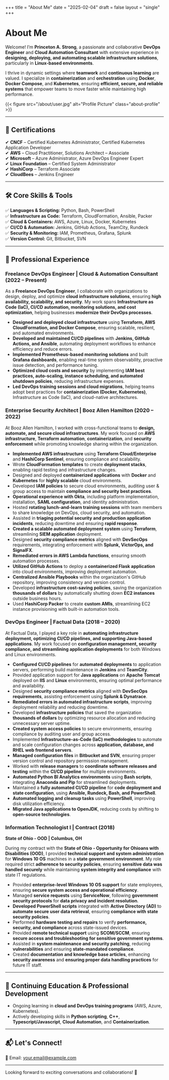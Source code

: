 +++
title = "About Me"
date = "2025-02-04"
draft = false
layout = "single"
+++

# About Me  

Welcome! I’m **Princeton A. Strong**, a passionate and collaborative **DevOps Engineer** and **Cloud Automation Consultant** with extensive experience in **designing, deploying, and automating scalable infrastructure solutions**, particularly in **Linux-based environments**.  

I thrive in dynamic settings where **teamwork** and **continuous learning** are valued. I specialize in **containerization** and **orchestration** using **Docker**, **Docker Compose**, and **Kubernetes**, ensuring **efficient, secure, and reliable systems** that empower teams to move faster while maintaining high performance.

{{< figure src="/about/user.jpg" alt="Profile Picture" class="about-profile" >}}

---

## 📜 Certifications  

✔ **CNCF** – Certified Kubernetes Administrator, Certified Kubernetes Application Developer  
✔ **AWS** – Cloud Practitioner, Solutions Architect – Associate  
✔ **Microsoft** – Azure Administrator, Azure DevOps Engineer Expert  
✔ **Linux Foundation** – Certified System Administrator  
✔ **HashiCorp** – Terraform Associate  
✔ **CloudBees** – Jenkins Engineer  

---

## 🛠 Core Skills & Tools  

✅ **Languages & Scripting:** Python, Bash, PowerShell  
✅ **Infrastructure as Code:** Terraform, CloudFormation, Ansible, Packer  
✅ **Cloud & Containers:** AWS, Azure, Linux, Docker, Kubernetes  
✅ **CI/CD & Automation:** Jenkins, GitHub Actions, TeamCity, Rundeck  
✅ **Security & Monitoring:** IAM, Prometheus, Grafana, Splunk  
✅ **Version Control:** Git, Bitbucket, SVN  

---

## 💼 Professional Experience  

### **Freelance DevOps Engineer | Cloud & Automation Consultant** (2022 – Present)  

As a **Freelance DevOps Engineer**, I collaborate with organizations to design, deploy, and optimize **cloud infrastructure solutions**, ensuring **high availability, scalability, and security**. My work spans **Infrastructure as Code (IaC), CI/CD automation, monitoring solutions, and cost optimization**, helping businesses **modernize their DevOps processes**.

- **Designed and deployed cloud infrastructure** using **Terraform, AWS CloudFormation, and Docker Compose**, ensuring scalable, resilient, and automated environments.  
- **Developed and maintained CI/CD pipelines** with **Jenkins, GitHub Actions, and Ansible**, automating deployment workflows to enhance efficiency and reduce errors.  
- **Implemented Prometheus-based monitoring solutions** and built **Grafana dashboards**, enabling real-time system observability, proactive issue detection, and performance tuning.  
- **Optimized cloud costs and security** by implementing **IAM best practices, auto-scaling, instance scheduling, and automated shutdown policies**, reducing infrastructure expenses.  
- **Led DevOps training sessions and cloud migrations**, helping teams adopt best practices for **containerization (Docker, Kubernetes)**, Infrastructure as Code (IaC), and cloud-native architectures.  


### **Enterprise Security Architect | Booz Allen Hamilton** (2020 – 2022)  
At Booz Allen Hamilton, I worked with cross-functional teams to **design, automate, and secure cloud infrastructures**. My work focused on **AWS infrastructure**, **Terraform automation**, **containerization**, and **security enforcement** while promoting knowledge sharing within the organization.

- **Implemented AWS infrastructure** using **Terraform Cloud/Enterprise** and **HashiCorp Sentinel**, ensuring compliance and scalability.  
- Wrote **CloudFormation templates** to create **deployment stacks**, enabling rapid testing and infrastructure changes.  
- Designed and deployed **containerized applications** with **Docker** and **Kubernetes** for **highly scalable** cloud environments.  
- Developed **IAM policies** to secure cloud environments, auditing user & group access to maintain **compliance and security best practices**.  
- **Operational experience with Okta**, including platform implementation, installation, **SAML configuration**, and identity administration.  
- Hosted **rotating lunch-and-learn training sessions** with team members to share knowledge on DevOps, cloud security, and automation.  
- Assisted in **triaging potential security and production application incidents**, reducing downtime and ensuring **rapid response**.  
- **Created a scalable automated deployment system** using **Terraform**, streamlining **SIEM application** deployment.  
- Designed **security compliance metrics** aligned with **DevSecOps** requirements, integrating enforcement with **Splunk, VictorOps, and SignalFX**.  
- **Remediated errors in AWS Lambda functions**, ensuring smooth automation processes.  
- **Utilized GitHub Actions** to deploy a **containerized Flask application** into cloud environments, improving deployment automation.  
- **Centralized Ansible Playbooks** within the organization's GitHub repository, improving consistency and version control.  
- Developed **infrastructure cost-saving policies**, saving the organization **thousands of dollars** by automatically shutting down **EC2 instances** outside business hours.  
- Used **HashiCorp Packer** to create **custom AMIs**, streamlining EC2 instance provisioning with built-in automation tools.  


### **DevOps Engineer | Factual Data** (2018 – 2020)  
At Factual Data, I played a key role in **automating infrastructure deployment, optimizing CI/CD pipelines, and supporting Java-based applications**. My work focused on **configuration management, security compliance, and streamlining application deployments** for both Windows and Linux environments.

- **Configured CI/CD pipelines** for **automated deployments** to application servers, performing build maintenance in **Jenkins** and **TeamCity**.  
- Provided application support for **Java applications** on **Apache Tomcat** deployed on **IIS** and **Linux** environments, ensuring optimal performance and availability.  
- Designed **security compliance metrics** aligned with **DevSecOps requirements**, assisting enforcement using **Splunk & Dynatrace**.  
- **Remediated errors in automated infrastructure scripts**, improving deployment reliability and reducing downtime.   
- Developed **infrastructure policies** that saved the organization **thousands of dollars** by optimizing resource allocation and reducing unnecessary server uptime.  
- **Created system access policies** to secure environments, ensuring compliance by auditing user and group access.   
- Implemented **Infrastructure-as-Code (IaC) methodologies** to automate and scale configuration changes across **application, database, and RHEL web frontend servers**.  
- **Managed configuration files** in **Bitbucket and SVN**, ensuring proper version control and repository permission management.  
- Worked with **release managers** to **coordinate software releases and testing** within the **CI/CD pipeline** for multiple environments.  
- **Automated Python BI Analytics environments** using **Bash scripts**, integrating **Anaconda and Pip** for streamlined deployments.  
- Maintained a **fully automated CI/CD pipeline** for **code deployment and state configuration**, using **Ansible, Rundeck, Bash, and PowerShell**.  
- **Automated logging and cleanup tasks** using **PowerShell**, improving disk utilization efficiency.  
- **Migrated Java applications to OpenJDK**, reducing costs by shifting to **open-source technologies**.  


### **Information Technologist I | Contract** (2018)  
**State of Ohio - OOD | Columbus, OH**  

During my contract with the **State of Ohio - Opportunity for Ohioans with Disabilities (OOD)**, I provided **technical support and system administration** for **Windows 10 OS** machines in a **state government environment**. My role required strict **adherence to security policies**, ensuring **sensitive data was handled securely** while maintaining **system integrity and compliance** with state IT regulations.

- Provided **enterprise-level Windows 10 OS support** for state employees, ensuring **secure system access and operational efficiency**.  
- Managed **service requests** using **ServiceNow**, following **government security protocols** for **data privacy and incident resolution**.  
- **Developed PowerShell scripts** integrated with **Active Directory (AD)** to **automate secure user data retrieval**, ensuring **compliance with state security policies**.  
- Performed **hardware testing and repairs** to verify **performance, security, and compliance** across state-issued devices.  
- Provided **remote technical support** using **SCOM/SCCM**, ensuring **secure access and troubleshooting for sensitive government systems**.  
- Assisted in **system maintenance and security patching**, reducing **vulnerabilities** and ensuring **state-mandated compliance**.  
- Created **documentation and knowledge base articles**, enhancing **security awareness** and **ensuring proper data handling practices** for future IT staff.  

 
---

## 📖 Continuing Education & Professional Development  

- Ongoing learning in **cloud and DevOps training programs** (AWS, Azure, Kubernetes).  
- Actively developing skills in **Python scripting**, **C++**, **Typescript/Javascript**, **Cloud Automation**, and **Containerization**.  

---

## 📬 Let's Connect!  

📧 Email: [your.email@example.com](mailto:princeton.strong@outlook.com)  

---

Looking forward to exciting conversations and collaborations! 🚀
